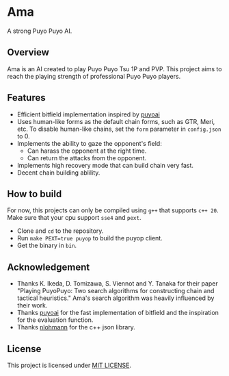 # Ama
A strong Puyo Puyo AI.

## Overview
Ama is an AI created to play Puyo Puyo Tsu 1P and PVP. This project aims to reach the playing strength of professional Puyo Puyo players.

## Features
- Efficient bitfield implementation inspired by [puyoai](https://github.com/puyoai/puyoai)
- Uses human-like forms as the default chain forms, such as GTR, Meri, etc. To disable human-like chains, set the `form` parameter in `config.json` to 0.
- Implements the ability to gaze the opponent's field:
  - Can harass the opponent at the right time.
  - Can return the attacks from the opponent.
- Implements high recovery mode that can build chain very fast.
- Decent chain building ablility.

## How to build
For now, this projects can only be compiled using `g++` that supports `c++ 20`. Make sure that your cpu support `sse4` and `pext`.
- Clone and `cd` to the repository.
- Run `make PEXT=true puyop` to build the puyop client.
- Get the binary in `bin`.

## Acknowledgement
- Thanks K. Ikeda, D. Tomizawa, S. Viennot and Y. Tanaka for their paper "Playing PuyoPuyo: Two search algorithms for constructing chain and tactical heuristics." Ama's search algorithm was heavily influenced by their work.
- Thanks [puyoai](https://github.com/puyoai/puyoai) for the fast implementation of bitfield and the inspiration for the evaluation function.
- Thanks [nlohmann](https://github.com/nlohmann/json) for the c++ json library.

## License
This project is licensed under [MIT LICENSE](LICENSE).
